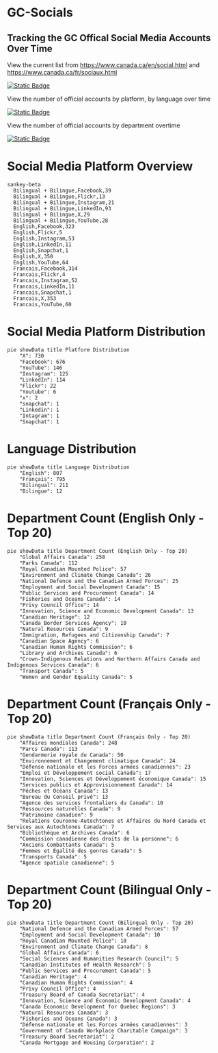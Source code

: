 # GC-Socials
## Tracking the GC Offical Social Media Accounts Over Time

View the current list from https://www.canada.ca/en/social.html and https://www.canada.ca/fr/sociaux.html

[![Static Badge](https://img.shields.io/badge/Open%20in%20Flatdata%20Viewer-FF00E8?style=for-the-badge&logo=github&logoColor=black)](https://flatgithub.com/PatLittle/GC-Socials?filename=sm.csv)

View the number of official accounts by platform, by language over time

[![Static Badge](https://img.shields.io/badge/Open%20in%20Flatdata%20Viewer-FF00E8?style=for-the-badge&logo=github&logoColor=black)](https://flatgithub.com/PatLittle/GC-Socials?filename=platform_counts.csv)

View the number of official accounts by department overtime

[![Static Badge](https://img.shields.io/badge/Open%20in%20Flatdata%20Viewer-FF00E8?style=for-the-badge&logo=github&logoColor=black)](https://flatgithub.com/PatLittle/GC-Socials?filename=department_counts.csv&sort=Count%2Cdesc&stickyColumnName=Date)


# Social Media Platform Overview

```mermaid
sankey-beta
  Bilingual + Bilingue,Facebook,39
  Bilingual + Bilingue,Flickr,13
  Bilingual + Bilingue,Instagram,21
  Bilingual + Bilingue,LinkedIn,93
  Bilingual + Bilingue,X,29
  Bilingual + Bilingue,YouTube,28
  English,Facebook,323
  English,Flickr,5
  English,Instagram,53
  English,LinkedIn,11
  English,Snapchat,1
  English,X,350
  English,YouTube,64
  Francais,Facebook,314
  Francais,Flickr,4
  Francais,Instagram,52
  Francais,LinkedIn,11
  Francais,Snapchat,1
  Francais,X,353
  Francais,YouTube,60
```

# Social Media Platform Distribution

```mermaid
pie showData title Platform Distribution
    "X": 730
    "Facebook": 676
    "YouTube": 146
    "Instagram": 125
    "LinkedIn": 114
    "Flickr": 22
    "Youtube": 6
    "x": 2
    "snapchat": 1
    "Linkedin": 1
    "Intagram": 1
    "Snapchat": 1
```

# Language Distribution

```mermaid
pie showData title Language Distribution
    "English": 807
    "Français": 795
    "Bilingual": 211
    "Bilingue": 12
```

# Department Count (English Only - Top 20)

```mermaid
pie showData title Department Count (English Only - Top 20)
    "Global Affairs Canada": 258
    "Parks Canada": 112
    "Royal Canadian Mounted Police": 57
    "Environment and Climate Change Canada": 26
    "National Defence and the Canadian Armed Forces": 25
    "Employment and Social Development Canada": 15
    "Public Services and Procurement Canada": 14
    "Fisheries and Oceans Canada": 14
    "Privy Council Office": 14
    "Innovation, Science and Economic Development Canada": 13
    "Canadian Heritage": 12
    "Canada Border Services Agency": 10
    "Natural Resources Canada": 9
    "Immigration, Refugees and Citizenship Canada": 7
    "Canadian Space Agency": 6
    "Canadian Human Rights Commission": 6
    "Library and Archives Canada": 6
    "Crown-Indigenous Relations and Northern Affairs Canada and Indigenous Services Canada": 6
    "Transport Canada": 5
    "Women and Gender Equality Canada": 5
```

# Department Count (Français Only - Top 20)

```mermaid
pie showData title Department Count (Français Only - Top 20)
    "Affaires mondiales Canada": 248
    "Parcs Canada": 113
    "Gendarmerie royale du Canada": 50
    "Environnement et Changement climatique Canada": 24
    "Défense nationale et les Forces armées canadiennes": 23
    "Emploi et Développement social Canada": 17
    "Innovation, Sciences et Développement économique Canada": 15
    "Services publics et Approvisionnement Canada": 14
    "Pêches et Océans Canada": 13
    "Bureau du Conseil privé": 13
    "Agence des services frontaliers du Canada": 10
    "Ressources naturelles Canada": 9
    "Patrimoine canadien": 9
    "Relations Couronne-Autochtones et Affaires du Nord Canada et Services aux Autochtones Canada": 7
    "Bibliothèque et Archives Canada": 6
    "Commission canadienne des droits de la personne": 6
    "Anciens Combattants Canada": 5
    "Femmes et Égalité des genres Canada": 5
    "Transports Canada": 5
    "Agence spatiale canadienne": 5
```

# Department Count (Bilingual Only - Top 20)

```mermaid
pie showData title Department Count (Bilingual Only - Top 20)
    "National Defence and the Canadian Armed Forces": 57
    "Employment and Social Development Canada": 10
    "Royal Canadian Mounted Police": 10
    "Environment and Climate Change Canada": 8
    "Global Affairs Canada": 6
    "Social Sciences and Humanities Research Council": 5
    "Canadian Institutes of Health Research": 5
    "Public Services and Procurement Canada": 5
    "Canadian Heritage": 4
    "Canadian Human Rights Commission": 4
    "Privy Council Office": 4
    "Treasury Board of Canada Secretariat": 4
    "Innovation, Science and Economic Development Canada": 4
    "Canada Economic Development for Quebec Regions": 3
    "Natural Resources Canada": 3
    "Fisheries and Oceans Canada": 3
    "Défense nationale et les Forces armées canadiennes": 3
    "Government of Canada Workplace Charitable Campaign": 3
    "Treasury Board Secretariat": 2
    "Canada Mortgage and Housing Corporation": 2
```